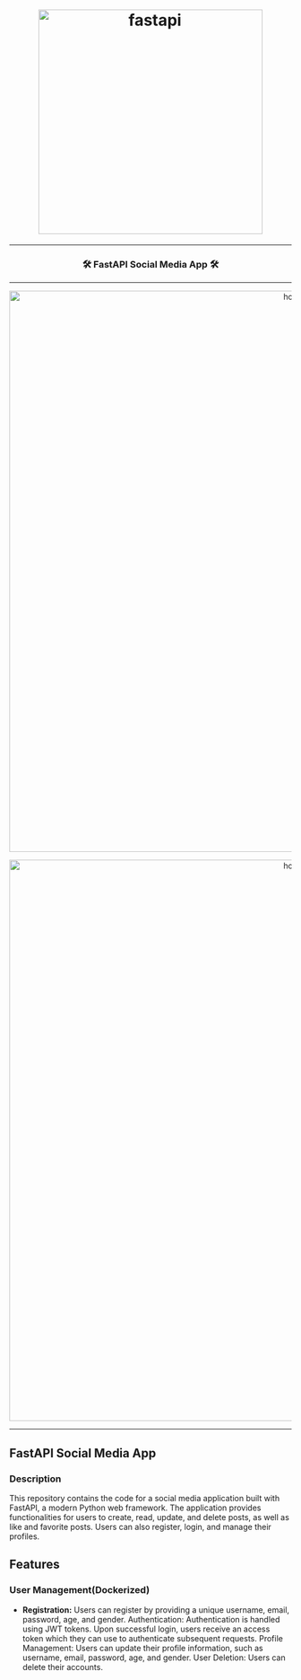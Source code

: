 <h1 align="center">
  <img
    width="400"
    alt="fastapi"
    src="https://live.staticflickr.com/65535/53630455037_dcf1107361_z.jpg">
</h1>

---

<h3 align="center">
  <strong>
🛠 FastAPI Social Media App 🛠

  </strong>
</h3>

---
<p align="center">
  <img 
    width="1000"
    alt="home"
    src="https://live.staticflickr.com/65535/53631352156_f878f151f9.jpg"/>
</p>
<p align="center">
  <img 
    width="1000"
    alt="home"
    src="https://live.staticflickr.com/65535/53631795820_30a3f555fd_w.jpg"/>
</p>

---

## FastAPI Social Media App
### Description

This repository contains the code for a social media application built with FastAPI, a modern Python web framework. The application provides functionalities for users to create, read, update, and delete posts, as well as like and favorite posts. Users can also register, login, and manage their profiles.

## Features

### User Management(Dockerized)

- **Registration:** Users can register by providing a unique username, email, password, age, and gender.
Authentication: Authentication is handled using JWT tokens. Upon successful login, users receive an access token which they can use to authenticate subsequent requests.
Profile Management: Users can update their profile information, such as username, email, password, age, and gender.
User Deletion: Users can delete their accounts.
